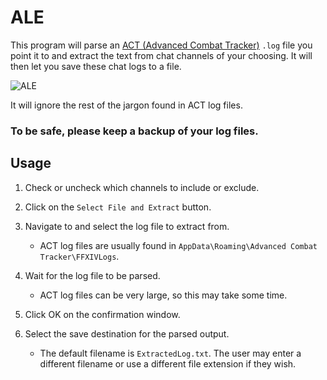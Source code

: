 # ALE

This program will parse an [ACT (Advanced Combat Tracker)](https://advancedcombattracker.com/) `.log` file you point it to and extract the text from chat channels of your choosing. It will then let you save these chat logs to a file.

![ALE](https://user-images.githubusercontent.com/63081353/131411924-d955483f-c920-4c67-86fa-8b6d9f43262e.png)

It will ignore the rest of the jargon found in ACT log files.

### **To be safe, please keep a backup of your log files.**

## Usage

1. Check or uncheck which channels to include or exclude.

2. Click on the `Select File and Extract` button.

3. Navigate to and select the log file to extract from.
    * ACT log files are usually found in `AppData\Roaming\Advanced Combat Tracker\FFXIVLogs`.

4. Wait for the log file to be parsed.
    * ACT log files can be very large, so this may take some time. 

5. Click OK on the confirmation window.

6. Select the save destination for the parsed output. 
    * The default filename is `ExtractedLog.txt`. The user may enter a different filename or use a different file extension if they wish.
